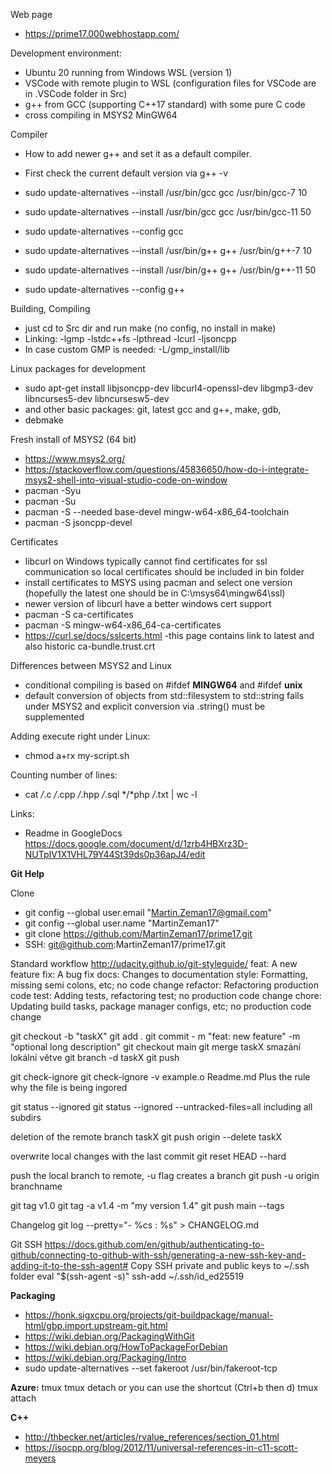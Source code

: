 Web page
- https://prime17.000webhostapp.com/

Development environment:
- Ubuntu 20 running from Windows WSL (version 1)
- VSCode with remote plugin to WSL (configuration files for VSCode are in .VSCode folder in Src)
- g++ from GCC (supporting C++17 standard) with some pure C code
- cross compiling in MSYS2 MinGW64 

Compiler
- How to add newer g++ and set it as a default compiler.
- First check the current default version via g++ -v
- sudo update-alternatives --install /usr/bin/gcc gcc /usr/bin/gcc-7 10
- sudo update-alternatives --install /usr/bin/gcc gcc /usr/bin/gcc-11 50
- sudo update-alternatives --config gcc

- sudo update-alternatives --install /usr/bin/g++ g++ /usr/bin/g++-7 10
- sudo update-alternatives --install /usr/bin/g++ g++ /usr/bin/g++-11 50
- sudo update-alternatives --config g++ 

Building, Compiling
- just cd to Src dir and run make (no config, no install in make)
- Linking: -lgmp -lstdc++fs -lpthread -lcurl -ljsoncpp
- In case custom GMP is needed: -L/gmp_install/lib 

Linux packages for development
- sudo apt-get install libjsoncpp-dev libcurl4-openssl-dev libgmp3-dev libncurses5-dev libncursesw5-dev
- and other basic packages: git, latest gcc and g++, make, gdb, 
- debmake

Fresh install of MSYS2 (64 bit)
- https://www.msys2.org/
- https://stackoverflow.com/questions/45836650/how-do-i-integrate-msys2-shell-into-visual-studio-code-on-window
- pacman -Syu
- pacman -Su
- pacman -S --needed base-devel mingw-w64-x86_64-toolchain
- pacman -S jsoncpp-devel

Certificates 
- libcurl on Windows typically cannot find certificates for ssl communication so local certificates should be included in bin folder
- install certificates to MSYS using pacman and select one version (hopefully the latest one should be in C:\msys64\mingw64\ssl)  
- newer version of libcurl have a better windows cert support
- pacman -S ca-certificates
- pacman -S mingw-w64-x86_64-ca-certificates
- https://curl.se/docs/sslcerts.html    -this page contains link to latest and also historic ca-bundle.trust.crt

Differences between MSYS2 and Linux
- conditional compiling is based on #ifdef __MINGW64__ and #ifdef __unix__
- default conversion of objects from std::filesystem to std::string fails under MSYS2 and explicit conversion via .string() must be supplemented

Adding execute right under Linux:
- chmod a+rx my-script.sh

Counting number of lines:
- cat */*.c */*.cpp */*.hpp */*.sql */*php */*.txt | wc -l

Links:
- Readme in GoogleDocs https://docs.google.com/document/d/1zrb4HBXrz3D-NUTpIV1X1VHL79Y44St39ds0p36apJ4/edit


**Git Help**

Clone
- git config --global user.email "Martin.Zeman17@gmail.com"
- git config --global user.name "MartinZeman17" 
- git clone https://github.com/MartinZeman17/prime17.git 
- SSH: git@github.com:MartinZeman17/prime17.git

Standard workflow
http://udacity.github.io/git-styleguide/
feat: A new feature
fix: A bug fix
docs: Changes to documentation
style: Formatting, missing semi colons, etc; no code change
refactor: Refactoring production code
test: Adding tests, refactoring test; no production code change
chore: Updating build tasks, package manager configs, etc; no production code change

git checkout -b "taskX"
git add .
git commit - m "feat: new feature" -m "optional long description"
git checkout main
git merge taskX
smazání lokální větve
git branch -d taskX
git push

git check-ignore
git check-ignore -v example.o Readme.md
Plus the rule why the file is being ingored

git status --ignored
git status --ignored --untracked-files=all
including all subdirs

deletion of the remote branch taskX
git push origin --delete taskX

overwrite local changes with the last commit
git reset HEAD --hard

push the local branch to remote, -u flag creates a branch
git push -u origin branchname


git tag v1.0
git tag -a v1.4 -m "my version 1.4"
git push main --tags


Changelog
git log --pretty="- %cs : %s" > CHANGELOG.md

Git SSH
https://docs.github.com/en/github/authenticating-to-github/connecting-to-github-with-ssh/generating-a-new-ssh-key-and-adding-it-to-the-ssh-agent#
Copy SSH private and public keys to ~/.ssh folder
eval "$(ssh-agent -s)"
ssh-add ~/.ssh/id_ed25519


**Packaging**
- https://honk.sigxcpu.org/projects/git-buildpackage/manual-html/gbp.import.upstream-git.html
- https://wiki.debian.org/PackagingWithGit
- https://wiki.debian.org/HowToPackageForDebian
- https://wiki.debian.org/Packaging/Intro
- sudo update-alternatives --set fakeroot /usr/bin/fakeroot-tcp

**Azure:**
tmux
tmux detach or you can use the shortcut (Ctrl+b then d)
tmux attach

**C++**
- http://thbecker.net/articles/rvalue_references/section_01.html
- https://isocpp.org/blog/2012/11/universal-references-in-c11-scott-meyers
